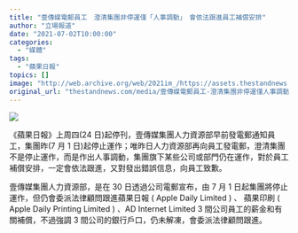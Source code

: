```yaml
---
title: "壹傳媒電郵員工　澄清集團非停運僅「人事調動」　會依法跟進員工補償安排"
author: "立場報道"
date: "2021-07-02T10:00:00"
categories:
  - "媒體"
tags:
  - "蘋果日報"
topics: []
image: "http://web.archive.org/web/2021im_/https://assets.thestandnews.com/media/photos/20210702-05_copy_k2bFa7r.png"
original_url: "thestandnews.com/media/壹傳媒電郵員工-澄清集團非停運僅人事調動-會依法跟進員工補償安排"
---
```

![](http://web.archive.org/web/2021im_/https://assets.thestandnews.com/media/photos/20210702-05_copy_k2bFa7r.png)

《蘋果日報》上周四(24 日)起停刊，壹傳媒集團人力資源部早前發電郵通知員工，集團昨(7 月 1 日)起停止運作；唯昨日人力資源部再向員工發電郵，澄清集團不是停止運作，而是作出人事調動，集團旗下某些公司或部門仍在運作，對於員工補償安排，一定會依法跟進，又對發出錯誤信息，向員工致歉。

壹傳媒集團人力資源部，是在 30 日透過公司電郵宣布，由 7 月 1 日起集團將停止運作，但仍會委派法律顧問跟進蘋果日報 ( Apple Daily Limited ) 、 蘋果印刷 ( Apple Daily Printing Limited ) 、AD Internet Limited 3 間公司員工的薪金和有關補償，不過強調 3 間公司的銀行戶口，仍未解凍，會委派法律顧問跟進。